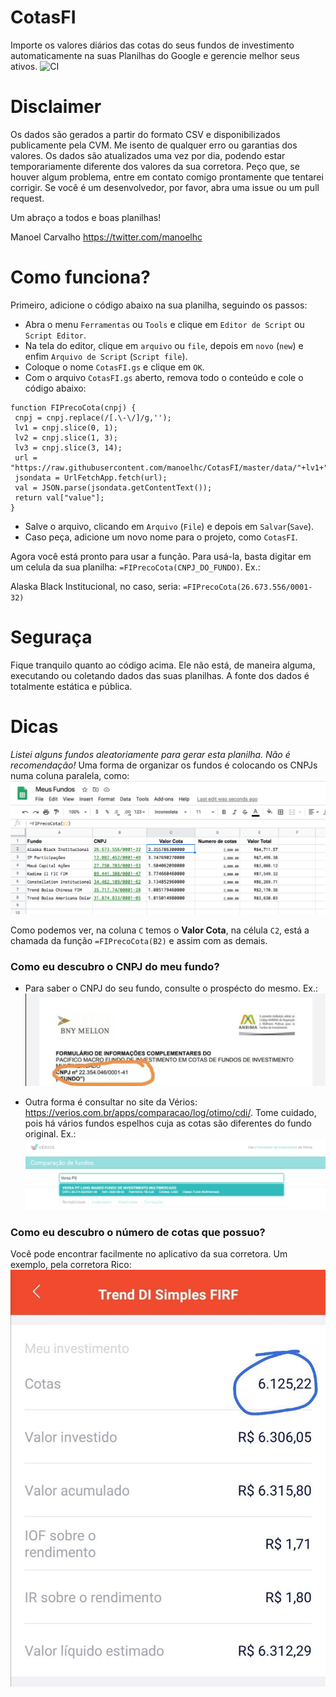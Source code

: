 # CotasFI
Importe os valores diários das cotas do seus fundos de investimento automaticamente na suas Planilhas do Google e gerencie melhor seus ativos. ![CI](https://github.com/manoelhc/CotasFI/workflows/CI/badge.svg)

#  Disclaimer

Os dados são gerados a partir do formato CSV e disponibilizados publicamente pela CVM. Me isento de qualquer erro ou garantias dos valores. Os dados são atualizados uma vez por dia, podendo estar temporariamente diferente dos valores da sua corretora. Peço que, se houver algum problema, entre em contato comigo prontamente que tentarei corrigir. Se você é um desenvolvedor, por favor, abra uma issue ou um pull request.

Um abraço a todos e boas planilhas! 

Manoel Carvalho
https://twitter.com/manoelhc

# Como funciona?

Primeiro, adicione o código abaixo na sua planilha, seguindo os passos:
 * Abra o menu `Ferramentas` ou `Tools` e clique em `Editor de Script` ou `Script Editor`. 
 * Na tela do editor, clique em `arquivo` ou `file`, depois em `novo` (`new`) e enfim `Arquivo de Script` (`Script file`).
 * Coloque o nome `CotasFI.gs` e clique em `OK`.
 * Com o arquivo `CotasFI.gs` aberto, remova todo o conteúdo e cole o código abaixo:

 ```
function FIPrecoCota(cnpj) {
  cnpj = cnpj.replace(/[.\-\/]/g,'');
  lv1 = cnpj.slice(0, 1);
  lv2 = cnpj.slice(1, 3);
  lv3 = cnpj.slice(3, 14);
  url = "https://raw.githubusercontent.com/manoelhc/CotasFI/master/data/"+lv1+"/"+lv2+"/"+lv3+"/values.json";
  jsondata = UrlFetchApp.fetch(url);
  val = JSON.parse(jsondata.getContentText());
  return val["value"];
}
```

 * Salve o arquivo, clicando em `Arquivo` (`File`) e depois em `Salvar`(`Save`).
 * Caso peça, adicione um novo nome para o projeto, como `CotasFI`.

Agora você está pronto para usar a função. Para usá-la, basta digitar em um celula da sua planilha: `=FIPrecoCota(CNPJ_DO_FUNDO)`. Ex.:

Alaska Black Institucional, no caso, seria: `=FIPrecoCota(26.673.556/0001-32)`

# Seguraça

Fique tranquilo quanto ao código acima. Ele não está, de maneira alguma, executando ou coletando dados das suas planilhas. A fonte dos dados é totalmente estática e pública.

# Dicas
*Listei alguns fundos aleatoriamente para gerar esta planilha. Não é recomendação!*
Uma forma de organizar os fundos é colocando os CNPJs numa coluna paralela, como:
![Planilha](./imgs/ex1.png)

Como podemos ver, na coluna `C` temos o __Valor Cota__, na célula `C2`, está a chamada da função `=FIPrecoCota(B2)` e assim com as demais.

### Como eu descubro o CNPJ do meu fundo? 
 * Para saber o CNPJ do seu fundo, consulte o prospécto do mesmo. Ex.:
![Prospecto](./imgs/ex2.jpg)

 * Outra forma é consultar no site da Vérios: https://verios.com.br/apps/comparacao/log/otimo/cdi/. Tome cuidado, pois há vários fundos espelhos cuja as cotas são diferentes do fundo original. Ex.:
 ![verios](./imgs/ex3.png)

### Como eu descubro o número de cotas que possuo?

Você pode encontrar facilmente no aplicativo da sua corretora. Um exemplo, pela corretora Rico:
![verios](./imgs/ex4.jpg)
